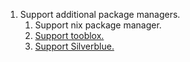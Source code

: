 1. Support additional package managers.
   1. Support nix package manager.
   1. [Support tooblox.](https://github.com/debarshiray/toolbox)
   1. [Support Silverblue.](https://fedoramagazine.org/what-is-silverblue/)